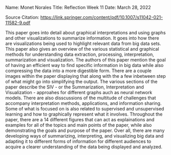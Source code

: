 Name: Monet Norales Title: Reflection Week 11 Date: March 28, 2022

Source Citation: https://link.springer.com/content/pdf/10.1007/s11042-021-11582-9.pdf

This paper goes into detail about graphical interpretations and using graphs and other visualizations to summarize information. It goes into how there are visualizations being used to highlight relevant data from big data sets. This paper also gives an overview of the various statistical and graphical methods for understanding data extraction, processing, interpretation, summarization and visualization. The authors of this paper mention the goal of having an efficient way to find specific information in big data while also compressing the data into a more digestible form. There are a couple images within the paper displaying that along with the a few inbetween step of what might go into simplifying the output. The various sections of the paper describe the SIV - or the  Summarization, Interpretation and Visualization - approahes for different graphs auch as neural network models. There are also disscussions of the multitude of challenges that accompany interpretation methods, applications, and information sharing. Some of what is focused on is also related to supervised and unsupervised learning and how to graphically represent what it involves. Throughout the paper, there are a 14 different figures that can act as explainations and examples for all of the topics and main points of the paper, while also demonstrating the goals and purpose of the paper. Over all, there are many developing ways of summarizing, interpreting, and visualizing big data and adapting it to different forms of information for different audiences to acquire a clearer understanding of the data being displayed and analyzed. 

